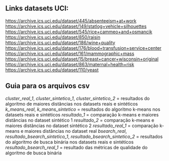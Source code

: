 ## Links datasets UCI:
https://archive.ics.uci.edu/dataset/445/absenteeism+at+work
https://archive.ics.uci.edu/dataset/149/statlog+vehicle+silhouettes
https://archive.ics.uci.edu/dataset/545/rice+cammeo+and+osmancik
https://archive.ics.uci.edu/dataset/850/raisin
https://archive.ics.uci.edu/dataset/186/wine+quality
https://archive.ics.uci.edu/dataset/176/blood+transfusion+service+center
https://archive.ics.uci.edu/dataset/161/mammographic+mass
https://archive.ics.uci.edu/dataset/15/breast+cancer+wisconsin+original
https://archive.ics.uci.edu/dataset/863/maternal+health+risk
https://archive.ics.uci.edu/dataset/110/yeast

## Guia para os arquivos csv
*cluster_real_1*, *cluster_sintetico_1*, *cluster_sintetico_2* = resultados do algoritmo de maiores distâncias nos datasets reais e sintéticos
*k_means_real*, *k_means_sintetico* = resultados do algoritmo k-means nos datasets reais e sintéticos
*resultado_1* = comparação k-means e maiores distâncias no dataset sintético 1
*resultado_2* = comparação k-means e maiores distâncias no dataset sintético 2
*resultado_real_1* = comparação k-means e maiores distâncias no dataset real
*bsearch_real*, *resultado_bsearch_sintetico_1*, *resultado_bsearch_sintetico_2* = resultados do algoritmo de busca binária nos datasets reais e sintéticos
*resultado_bsearch_real_1* = resultado das métricas de qualidade do algoritmo de busca binária
